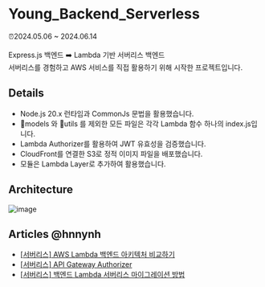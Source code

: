 # Young_Backend_Serverless

⏰2024.05.06 ~ 2024.06.14<br/><br/>
Express.js 백엔드 ➡️ Lambda 기반 서버리스 백엔드 <br/>
서버리스를 경험하고 AWS 서비스를 직접 활용하기 위해 시작한 프로젝트입니다. <br/>

## Details

- Node.js 20.x 런타임과 CommonJs 문법을 활용했습니다.
- 📁models 와 📁utils 를 제외한 모든 파일은 각각 Lambda 함수 하나의 index.js입니다.
- Lambda Authorizer를 활용하여 JWT 유효성을 검증했습니다.
- CloudFront를 연결한 S3로 정적 이미지 파일을 배포했습니다.
- 모듈은 Lambda Layer로 추가하여 활용했습니다.

## Architecture

![image](https://github.com/Young-Season/Young_Backend_Serverless/assets/83288181/f67ffedb-6038-4cfc-b4a6-4d32629b04b2)


## Articles @hnnynh
- [[서버리스] AWS Lambda 백엔드 아키텍처 비교하기](https://velog.io/@hnnynh/%EC%84%9C%EB%B2%84%EB%A6%AC%EC%8A%A4-AWS-Lambda-%EB%B0%B1%EC%97%94%EB%93%9C-%EC%95%84%ED%82%A4%ED%85%8D%EC%B2%98-%EB%B9%84%EA%B5%90%ED%95%98%EA%B8%B0)
- [[서버리스] API Gateway Authorizer](https://velog.io/@hnnynh/API-Gateway-Authorizer)
- [[서버리스] 백엔드 Lambda 서버리스 마이그레이션 방법](https://velog.io/@hnnynh/%EB%B0%B1%EC%97%94%EB%93%9C-Lambda-%EC%84%9C%EB%B2%84%EB%A6%AC%EC%8A%A4-%EB%A7%88%EC%9D%B4%EA%B7%B8%EB%A0%88%EC%9D%B4%EC%85%98-%EB%B0%A9%EB%B2%95)
